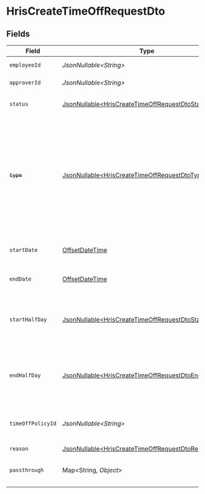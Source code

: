 # HrisCreateTimeOffRequestDto


## Fields

| Field                                                                                                                                                     | Type                                                                                                                                                      | Required                                                                                                                                                  | Description                                                                                                                                               | Example                                                                                                                                                   |
| --------------------------------------------------------------------------------------------------------------------------------------------------------- | --------------------------------------------------------------------------------------------------------------------------------------------------------- | --------------------------------------------------------------------------------------------------------------------------------------------------------- | --------------------------------------------------------------------------------------------------------------------------------------------------------- | --------------------------------------------------------------------------------------------------------------------------------------------------------- |
| `employeeId`                                                                                                                                              | *JsonNullable\<String>*                                                                                                                                   | :heavy_minus_sign:                                                                                                                                        | The employee ID                                                                                                                                           | 1687-3                                                                                                                                                    |
| `approverId`                                                                                                                                              | *JsonNullable\<String>*                                                                                                                                   | :heavy_minus_sign:                                                                                                                                        | The approver ID                                                                                                                                           | 1687-4                                                                                                                                                    |
| `status`                                                                                                                                                  | [JsonNullable\<HrisCreateTimeOffRequestDtoStatus>](../../models/components/HrisCreateTimeOffRequestDtoStatus.md)                                          | :heavy_minus_sign:                                                                                                                                        | The status of the time off request                                                                                                                        |                                                                                                                                                           |
| ~~`type`~~                                                                                                                                                | [JsonNullable\<HrisCreateTimeOffRequestDtoType>](../../models/components/HrisCreateTimeOffRequestDtoType.md)                                              | :heavy_minus_sign:                                                                                                                                        | : warning: ** DEPRECATED **: This will be removed in a future release, please migrate away from it as soon as possible.<br/><br/>The type of the time off request |                                                                                                                                                           |
| `startDate`                                                                                                                                               | [OffsetDateTime](https://docs.oracle.com/javase/8/docs/api/java/time/OffsetDateTime.html)                                                                 | :heavy_minus_sign:                                                                                                                                        | The start date of the time off request                                                                                                                    | 2021-01-01T01:01:01.000Z                                                                                                                                  |
| `endDate`                                                                                                                                                 | [OffsetDateTime](https://docs.oracle.com/javase/8/docs/api/java/time/OffsetDateTime.html)                                                                 | :heavy_minus_sign:                                                                                                                                        | The end date of the time off request                                                                                                                      | 2021-01-01T01:01:01.000Z                                                                                                                                  |
| `startHalfDay`                                                                                                                                            | [JsonNullable\<HrisCreateTimeOffRequestDtoStartHalfDay>](../../models/components/HrisCreateTimeOffRequestDtoStartHalfDay.md)                              | :heavy_minus_sign:                                                                                                                                        | True if the start of the time off request begins half way through the day                                                                                 | true                                                                                                                                                      |
| `endHalfDay`                                                                                                                                              | [JsonNullable\<HrisCreateTimeOffRequestDtoEndHalfDay>](../../models/components/HrisCreateTimeOffRequestDtoEndHalfDay.md)                                  | :heavy_minus_sign:                                                                                                                                        | True if the end of the time off request ends half way through the day                                                                                     | true                                                                                                                                                      |
| `timeOffPolicyId`                                                                                                                                         | *JsonNullable\<String>*                                                                                                                                   | :heavy_minus_sign:                                                                                                                                        | The time off policy id associated with this time off request                                                                                              | cx280928933                                                                                                                                               |
| `reason`                                                                                                                                                  | [JsonNullable\<HrisCreateTimeOffRequestDtoReason>](../../models/components/HrisCreateTimeOffRequestDtoReason.md)                                          | :heavy_minus_sign:                                                                                                                                        | N/A                                                                                                                                                       |                                                                                                                                                           |
| `passthrough`                                                                                                                                             | Map\<String, *Object*>                                                                                                                                    | :heavy_minus_sign:                                                                                                                                        | Value to pass through to the provider                                                                                                                     | {<br/>"other_known_names": "John Doe"<br/>}                                                                                                               |